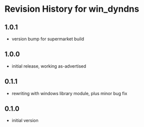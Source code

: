 # Revision History for win_dyndns

## 1.0.1

* version bump for supermarket build

## 1.0.0

* initial release, working as-advertised

## 0.1.1

* rewriting with windows library module, plus minor bug fix

## 0.1.0

* initial version
